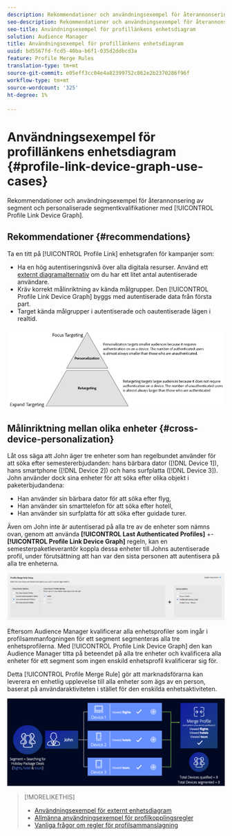 ```yaml
---
description: Rekommendationer och användningsexempel för återannonsering av segment och anpassade segmentkvalifikationer med enhetsdiagrammet Profile Link.
seo-description: Rekommendationer och användningsexempel för återannonsering av segment och anpassade segmentkvalifikationer med enhetsdiagrammet Profile Link.
seo-title: Användningsexempel för profillänkens enhetsdiagram
solution: Audience Manager
title: Användningsexempel för profillänkens enhetsdiagram
uuid: bd5567fd-fcd5-40ba-b6f1-035d2ddbcd3a
feature: Profile Merge Rules
translation-type: tm+mt
source-git-commit: e05eff3cc04e4a82399752c862e2b2370286f96f
workflow-type: tm+mt
source-wordcount: '325'
ht-degree: 1%

---
```



# Användningsexempel för profillänkens enhetsdiagram {#profile-link-device-graph-use-cases}

Rekommendationer och användningsexempel för återannonsering av segment och personaliserade segmentkvalifikationer med [!UICONTROL Profile Link Device Graph].

## Rekommendationer {#recommendations}

Ta en titt på [!UICONTROL Profile Link] enhetsgrafen för kampanjer som:

* Ha en hög autentiseringsnivå över alla digitala resurser. Använd ett [externt diagramalternativ](merge-rule-definitions.md#device-options) om du har ett litet antal autentiserade användare.
* Kräv korrekt målinriktning av kända målgrupper. Den [!UICONTROL Profile Link Device Graph] byggs med autentiserade data från första part.
* Target kända målgrupper i autentiserade och oautentiserade lägen i realtid.

![](assets/merge-rule-triangle2.png)

## Målinriktning mellan olika enheter {#cross-device-personalization}

Låt oss säga att John äger tre enheter som han regelbundet använder för att söka efter semestererbjudanden: hans bärbara dator ([!DNL Device 1]), hans smartphone ([!DNL Device 2]) och hans surfplatta ([!DNL Device 3]). John använder dock sina enheter för att söka efter olika objekt i paketerbjudandena:

* Han använder sin bärbara dator för att söka efter flyg,
* Han använder sin smarttelefon för att söka efter hotell,
* Han använder sin surfplatta för att söka efter guidade turer.

Även om John inte är autentiserad på alla tre av de enheter som nämns ovan, genom att använda **[!UICONTROL Last Authenticated Profiles]** +- **[!UICONTROL Profile Link Device Graph]** regeln, kan en semesterpaketleverantör koppla dessa enheter till Johns autentiserade profil, under förutsättning att han var den sista personen att autentisera på alla tre enheterna.

![last-device-graph](assets/last-device-graph.png)

Eftersom Audience Manager kvalificerar alla enhetsprofiler som ingår i profilsammanfogningen för ett segment segmenteras alla tre enhetsprofilerna. Med [!UICONTROL Profile Link Device Graph] den kan Audience Manager titta på beteendet på alla tre enheter och kvalificera alla enheter för ett segment som ingen enskild enhetsprofil kvalificerar sig för.

Detta [!UICONTROL Profile Merge Rule] gör att marknadsförarna kan leverera en enhetlig upplevelse till alla enheter som ägs av en person, baserat på användaraktiviteten i stället för den enskilda enhetsaktiviteten.

![personalisering på olika enheter](assets/cross-device-personalization.png)

>[!MORELIKETHIS]
>
>* [Användningsexempel för externt enhetsdiagram](external-graph-use-cases.md)
>* [Allmänna användningsexempel för profilkopplingsregler](merge-rule-targeting-options.md)
>* [Vanliga frågor om regler för profilsammanslagning](../../faq/faq-profile-merge.md)


